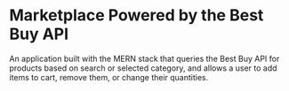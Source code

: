 # Marketplace Powered by the Best Buy API

An application built with the MERN stack that queries the Best Buy API for products based on search or selected category, and allows a user to add items to cart, remove them, or change their quantities.